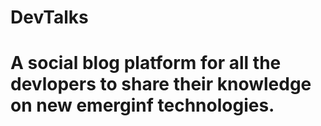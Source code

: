 # DevTalks
# A social blog platform for all the devlopers to share their knowledge on new emerginf technologies.
